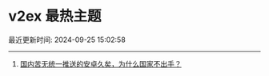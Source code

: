 # v2ex 最热主题

最近更新时间: 2024-09-25 15:02:58

--- 
1. [国内苦无统一推送的安卓久矣，为什么国家不出手？](https://www.v2ex.com/t/1075585) 
